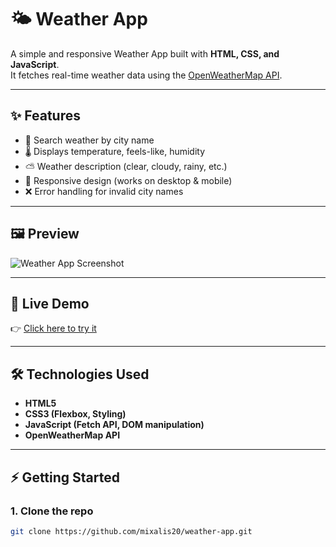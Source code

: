 # 🌤 Weather App

A simple and responsive Weather App built with **HTML, CSS, and JavaScript**.  
It fetches real-time weather data using the [OpenWeatherMap API](https://openweathermap.org/api).

---

## ✨ Features
- 🔎 Search weather by city name  
- 🌡 Displays temperature, feels-like, humidity  
- ⛅ Weather description (clear, cloudy, rainy, etc.)  
- 📱 Responsive design (works on desktop & mobile)  
- ❌ Error handling for invalid city names  

---

## 🖼 Preview
![Weather App Screenshot](assets/screenshot.png)

---

## 🚀 Live Demo
👉 [Click here to try it](https://username.github.io/weather-app/)  

---

## 🛠 Technologies Used
- **HTML5**  
- **CSS3 (Flexbox, Styling)**  
- **JavaScript (Fetch API, DOM manipulation)**  
- **OpenWeatherMap API**  

---

## ⚡ Getting Started

### 1. Clone the repo
```bash
git clone https://github.com/mixalis20/weather-app.git
